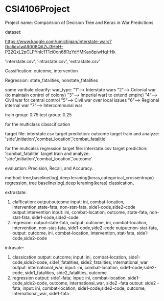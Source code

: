# CSI4106Project

Project name: Comparision of Decision Tree and Keras in War Predictions

dataset:

https://www.kaggle.com/umichigan/interstate-wars?fbclid=IwAR008QAZiJ3HeH-P22QxL2pCLPYnIc1T1ci0on68RzYdYMKao8piwHqI-Hk

'interstate.csv', 'intrastate.csv', 'extrastate.csv'

Cassification: 
outcome, intervention

Regression:
state_fatalities, nonstate_fatalities


some varibale clearify:
war_type: "1"--> Interstate wars
          "2"--> Colonial war (to maintain control of colony)
          "3"--> Imperial war( to extend empire)
          "4"--> Civil war for central control
          "5"--> Civil war over local issues 
          "6"--> Regional internal war 
          "7"--> Intercommunal war


train group: 0.75
test group: 0.25 

for the multiclass classcification

target file: interstate.csv
target prediction: outcome
target train and analyze: 'side',initiation','combat_location','combat_fatalitie'

for the muticalss regression
target file: interstate.csv
target prediction: 'combat_fatalitie'
target train and analyze: 'side',initiation','combat_location','outcome'

evaluation:
Precision, Recall, and Accuracy.


method: tree,baseline(log),deep leraning(keras,categorical_crossentropy)  regression, tree baseline(log),deep leraning(keras) classication,

extrastate:
1. claffication:
          output:outcome  input: ini, combat-location, intervention,state-fata, non-stat-fata, side1-code,side2-code
          output:intervention input: ini, combat-location, outcome, state-fata, non-stat-fata, side1-code,side2-code 
2. regresion:  output:state-fata, output: outcome, ini, combat-location, intervention, non-stat-fata, side1-code,side2-code
               output:non-stat-fata, output: outcome, ini, combat-location, intervention, stat-fata, side1-code,side2-code
                    
intrasate:
1. classication
          output: outcome; input: ini, combat-location, side1-code,side2-code, side1_fatalities, side2_fatalities, international_war
          output: international_war; input: ini, combat-location, side1-code,side2-code, side1_fatalities, side2_fatalities, outcome
2. regression
output: side1-fata; input: ini, combat-location, side1-code,side2-code, outcome, international_war, side2 -fata
outout: side2 -fata; input:  ini, combat-location, side1-code,side2-code, outcome, international_war, side1-fata
